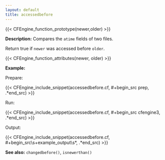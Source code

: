 ```yaml
---
layout: default
title: accessedbefore
---
```


{{< CFEngine_function_prototype(newer,older) >}}

**Description:** Compares the `atime` fields of two files.

Return true if `newer` was accessed before `older`.

{{< CFEngine_function_attributes(newer, older) >}}

**Example:**

Prepare:

{{< CFEngine_include_snippet(accessedbefore.cf, #\+begin_src prep, .*end_src) >}}

Run:

{{< CFEngine_include_snippet(accessedbefore.cf, #\+begin_src cfengine3, .*end_src) >}}

Output:

{{< CFEngine_include_snippet(accessedbefore.cf, #\+begin_src\s+example_output\s*, .*end_src) >}}

**See also:** `changedbefore()`, `isnewerthan()`
